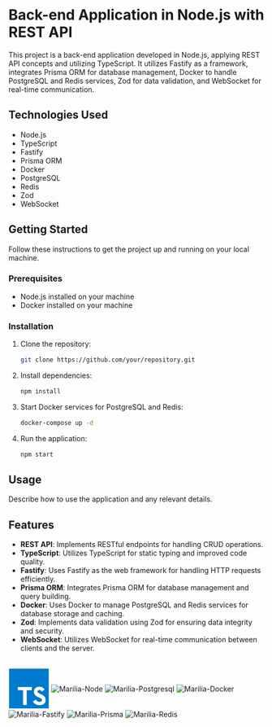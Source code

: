 # Back-end Application in Node.js with REST API

This project is a back-end application developed in Node.js, applying REST API concepts and utilizing TypeScript. It utilizes Fastify as a framework, integrates Prisma ORM for database management, Docker to handle PostgreSQL and Redis services, Zod for data validation, and WebSocket for real-time communication.

## Technologies Used

- Node.js
- TypeScript
- Fastify
- Prisma ORM
- Docker
- PostgreSQL
- Redis
- Zod
- WebSocket

## Getting Started

Follow these instructions to get the project up and running on your local machine.

### Prerequisites

- Node.js installed on your machine
- Docker installed on your machine

### Installation

1. Clone the repository:

   ```bash
   git clone https://github.com/your/repository.git
   ```

2. Install dependencies:

   ```bash
   npm install
   ```

3. Start Docker services for PostgreSQL and Redis:

   ```bash
   docker-compose up -d
   ```

4. Run the application:

   ```bash
   npm start
   ```

## Usage

Describe how to use the application and any relevant details.


## Features

- **REST API**: Implements RESTful endpoints for handling CRUD operations.
- **TypeScript**: Utilizes TypeScript for static typing and improved code quality.
- **Fastify**: Uses Fastify as the web framework for handling HTTP requests efficiently.
- **Prisma ORM**: Integrates Prisma ORM for database management and query building.
- **Docker**: Uses Docker to manage PostgreSQL and Redis services for database storage and caching.
- **Zod**: Implements data validation using Zod for ensuring data integrity and security.
- **WebSocket**: Utilizes WebSocket for real-time communication between clients and the server.

<div style="display: inline_block"><br>
  <img align="center" alt="Marilia-Ts" height="80" width="80" src="https://raw.githubusercontent.com/devicons/devicon/master/icons/typescript/typescript-plain.svg" />
  <img align="center" alt="Marilia-Node" height="80" width="80"  src="https://cdn.jsdelivr.net/gh/devicons/devicon@latest/icons/nodejs/nodejs-original-wordmark.svg" /> 
  <img align="center" alt="Marilia-Postgresql" height="80" width="80" src="https://cdn.jsdelivr.net/gh/devicons/devicon@latest/icons/postgresql/postgresql-original.svg" />         
  <img align="center" alt="Marilia-Docker" height="80" width="80" src="https://cdn.jsdelivr.net/gh/devicons/devicon@latest/icons/docker/docker-original.svg" />
  <img align="center" alt="Marilia-Fastify" height="80" width="80" src="https://cdn.jsdelivr.net/gh/devicons/devicon@latest/icons/fastify/fastify-original-wordmark.svg" />
  <img align="center" alt="Marilia-Prisma" height="80" width="80" src="https://cdn.jsdelivr.net/gh/devicons/devicon@latest/icons/prisma/prisma-original.svg" />
  <img align="center" alt="Marilia-Redis" height="80" width="80" src="https://cdn.jsdelivr.net/gh/devicons/devicon@latest/icons/redis/redis-plain-wordmark.svg" />
          
</div>
